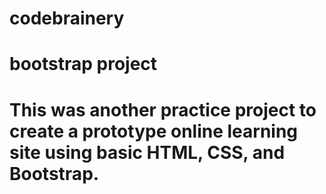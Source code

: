 # codebrainery
# bootstrap project
# This was another practice project to create a prototype online learning site using basic HTML, CSS, and Bootstrap.
